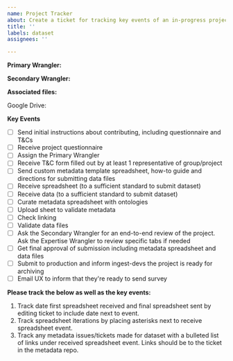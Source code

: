 ```yaml
---
name: Project Tracker
about: Create a ticket for tracking key events of an in-progress project.
title: ''
labels: dataset
assignees: ''

---
```


<!--Set Primary Wrangler as assignee and set project when issue is created-->

**Primary Wrangler:**

**Secondary Wrangler:**

<!--Link to associated files-->
**Associated files:**

Google Drive:

**Key Events**

- [ ] Send initial instructions about contributing, including questionnaire and T&Cs
- [ ] Receive project questionnaire
- [ ] Assign the Primary Wrangler
- [ ] Receive T&C form filled out by at least 1 representative of group/project
- [ ] Send custom metadata template spreadsheet, how-to guide and directions for submitting data files
- [ ] Receive spreadsheet (to a sufficient standard to submit dataset) 
- [ ] Receive data (to a sufficient standard to submit dataset)
- [ ] Curate metadata spreadsheet with ontologies
- [ ] Upload sheet to validate metadata
- [ ] Check linking
- [ ] Validate data files
- [ ] Ask the Secondary Wrangler for an end-to-end review of the project. Ask the Expertise Wrangler to review specific tabs if needed
- [ ] Get final approval of submission including metadata spreadsheet and data files
- [ ] Submit to production and inform ingest-devs the project is ready for archiving
- [ ] Email UX to inform that they're ready to send survey

**Please track the below as well as the key events:**
1. Track date first spreadsheet received and final spreadsheet sent by editing ticket to include
date next to event.
1. Track spreadsheet iterations by placing asterisks next to receive spreadsheet event.
1. Track any metadata issues/tickets made for dataset with a bulleted list of links under
received spreadsheet event. Links should be to the ticket in the metadata repo.
